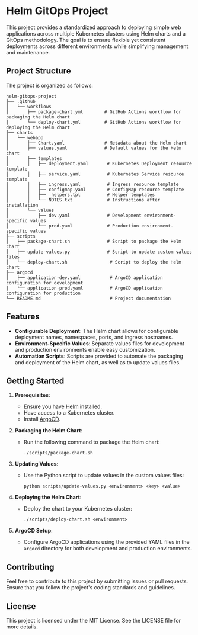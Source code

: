 # Helm GitOps Project

This project provides a standardized approach to deploying simple web applications across multiple Kubernetes clusters using Helm charts and a GitOps methodology. The goal is to ensure flexible yet consistent deployments across different environments while simplifying management and maintenance.

## Project Structure

The project is organized as follows:

```
helm-gitops-project
├── .github
│   └── workflows
│       ├── package-chart.yml        # GitHub Actions workflow for packaging the Helm chart
│       └── deploy-chart.yml         # GitHub Actions workflow for deploying the Helm chart
├── charts
│   └── webapp
│       ├── Chart.yaml               # Metadata about the Helm chart
│       ├── values.yaml              # Default values for the Helm chart
│       ├── templates
│       │   ├── deployment.yaml       # Kubernetes Deployment resource template
│       │   ├── service.yaml          # Kubernetes Service resource template
│       │   ├── ingress.yaml          # Ingress resource template
│       │   ├── configmap.yaml        # ConfigMap resource template
│       │   ├── _helpers.tpl          # Helper templates
│       │   └── NOTES.txt             # Instructions after installation
│       └── values
│           ├── dev.yaml              # Development environment-specific values
│           └── prod.yaml             # Production environment-specific values
├── scripts
│   ├── package-chart.sh              # Script to package the Helm chart
│   ├── update-values.py              # Script to update custom values files
│   └── deploy-chart.sh                # Script to deploy the Helm chart
├── argocd
│   ├── application-dev.yaml           # ArgoCD application configuration for development
│   └── application-prod.yaml          # ArgoCD application configuration for production
└── README.md                          # Project documentation
```

## Features

- **Configurable Deployment**: The Helm chart allows for configurable deployment names, namespaces, ports, and ingress hostnames.
- **Environment-Specific Values**: Separate values files for development and production environments enable easy customization.
- **Automation Scripts**: Scripts are provided to automate the packaging and deployment of the Helm chart, as well as to update values files.

## Getting Started

1. **Prerequisites**:
   - Ensure you have [Helm](https://helm.sh/docs/intro/install/) installed.
   - Have access to a Kubernetes cluster.
   - Install [ArgoCD](https://argo-cd.readthedocs.io/en/stable/).

2. **Packaging the Helm Chart**:
   - Run the following command to package the Helm chart:
     ```
     ./scripts/package-chart.sh
     ```

3. **Updating Values**:
   - Use the Python script to update values in the custom values files:
     ```
     python scripts/update-values.py <environment> <key> <value>
     ```

4. **Deploying the Helm Chart**:
   - Deploy the chart to your Kubernetes cluster:
     ```
     ./scripts/deploy-chart.sh <environment>
     ```

5. **ArgoCD Setup**:
   - Configure ArgoCD applications using the provided YAML files in the `argocd` directory for both development and production environments.

## Contributing

Feel free to contribute to this project by submitting issues or pull requests. Ensure that you follow the project's coding standards and guidelines.

## License

This project is licensed under the MIT License. See the LICENSE file for more details.